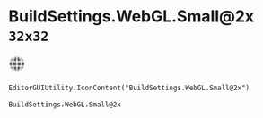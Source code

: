 # BuildSettings.WebGL.Small@2x `32x32`
<img src="/img/BuildSettings.WebGL.Small.png" width=32 height=32>

``` CSharp
EditorGUIUtility.IconContent("BuildSettings.WebGL.Small@2x")
```
```
BuildSettings.WebGL.Small@2x
```
